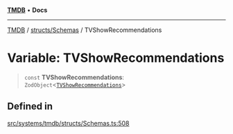 [**TMDB**](../../../README.md) • **Docs**

***

[TMDB](../../../README.md) / [structs/Schemas](../README.md) / TVShowRecommendations

# Variable: TVShowRecommendations

> `const` **TVShowRecommendations**: `ZodObject`\<[`TVShowRecommendations`](../type-aliases/TVShowRecommendations.md)\>

## Defined in

[src/systems/tmdb/structs/Schemas.ts:508](https://github.com/Norviah/media-hub/blob/b0accce5c447ccf1a18696f3cb0baef1f5bd16be/src/systems/tmdb/structs/Schemas.ts#L508)
